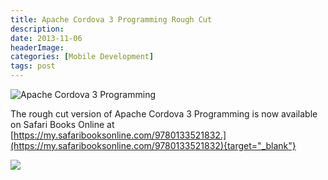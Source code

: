 ```yaml
---
title: Apache Cordova 3 Programming Rough Cut
description: 
date: 2013-11-06
headerImage: 
categories: [Mobile Development]
tags: post
---
```


![Apache Cordova 3 Programming](images/covers/acp-cover-160.png)

The rough cut version of Apache Cordova 3 Programming is now available on Safari Books Online at [https://my.safaribooksonline.com/9780133521832.](https://my.safaribooksonline.com/9780133521832){target="_blank"}

[![](/images/2013/acp-safari.png)](https://my.safaribooksonline.com/9780133521832)